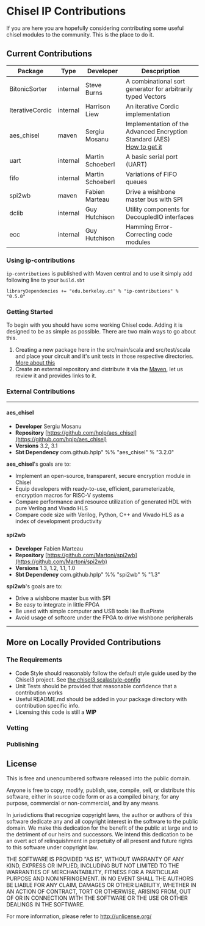 Chisel IP Contributions
=======================

If you are here you are hopefully considering contributing some useful chisel modules to
the community. This is the place to do it.

## Current Contributions

| Package | Type | Developer | Descpription |
| --- | --- | --- | --- |
| BitonicSorter   | internal |  Steve Burns  | A combinational sort generator for arbitrarily typed Vectors |
| IterativeCordic   | internal |  Harrison Liew  | An iterative Cordic implementation |
| aes_chisel   | maven | Sergiu Mosanu | Implementation of the Advanced Encryption Standard (AES)<br> [How to get it](#aes_chisel)  |
| uart | internal | Martin Schoeberl | A basic serial port (UART) |
| fifo | internal | Martin Schoeberl | Variations of FIFO queues |
| spi2wb | maven | Fabien Marteau | Drive a wishbone master bus with SPI |
| dclib | internal | Guy Hutchison | Utility components for DecoupledIO interfaces |
| ecc | internal | Guy Hutchison | Hamming Error-Correcting code modules |

### Using ip-contributions

```ip-contributions``` is published with Maven central and to use it simply add following
line to your ```build.sbt```

```
libraryDependencies += "edu.berkeley.cs" % "ip-contributions" % "0.5.0"

```

### Getting Started

To begin with you should have some working Chisel code.
Adding it is designed to be as simple as possible.
There are two main ways to go about this.
1. Creating a new package here in the src/main/scala and src/test/scala and place your circuit and it's unit tests in those respective directories. [More about this](more-on-locally-provided-contributions)
1. Create an external repository and distribute it via the [Maven](https://maven.apache.org/), let us review it and provides links to it.

### External Contributions

---

#### aes_chisel
- **Developer** Sergiu Mosanu
- **Repository** [https://github.com/hplp/aes_chisel](https://github.com/hplp/aes_chisel)
- **Versions** 3.2, 3.1
- **Sbt Dependency** com.github.hplp" %% "aes_chisel" % "3.2.0"

**aes_chisel**'s goals are to:
* Implement an open-source, transparent, secure encryption module in Chisel
* Equip developers with ready-to-use, efficient, parameterizable, encryption macros for RISC-V systems
* Compare performance and resource utilization of generated HDL with pure Verilog and Vivado HLS
* Compare code size with Verilog, Python, C++ and Vivado HLS as a index of development productivity

#### spi2wb
- **Developer** Fabien Marteau
- **Repository** [https://github.com/Martoni/spi2wb](https://github.com/Martoni/spi2wb)
- **Versions** 1.3, 1.2, 1.1, 1.0
- **Sbt Dependency** com.github.hplp" %% "spi2wb" % "1.3"

**spi2wb**'s goals are to:
* Drive a wishbone master bus with SPI
* Be easy to integrate in little FPGA
* Be used with simple computer and USB tools like BusPirate
* Avoid usage of softcore under the FPGA to drive wishbone peripherals

---

## More on Locally Provided Contributions
### The Requirements

- Code Style should reasonably follow the default style guide used by the Chisel3 project. See [the chisel3 scalastyle-config](https://github.com/freechipsproject/chisel3/blob/master/scalastyle-config.xml)
- Unit Tests should be provided that reasonable confidence that a contribution works
- Useful README.md should be added in your package directory with contribution specific info.
- Licensing this code is still a  **WIP**

### Vetting

### Publishing

## License
This is free and unencumbered software released into the public domain.

Anyone is free to copy, modify, publish, use, compile, sell, or
distribute this software, either in source code form or as a compiled
binary, for any purpose, commercial or non-commercial, and by any
means.

In jurisdictions that recognize copyright laws, the author or authors
of this software dedicate any and all copyright interest in the
software to the public domain. We make this dedication for the benefit
of the public at large and to the detriment of our heirs and
successors. We intend this dedication to be an overt act of
relinquishment in perpetuity of all present and future rights to this
software under copyright law.

THE SOFTWARE IS PROVIDED "AS IS", WITHOUT WARRANTY OF ANY KIND,
EXPRESS OR IMPLIED, INCLUDING BUT NOT LIMITED TO THE WARRANTIES OF
MERCHANTABILITY, FITNESS FOR A PARTICULAR PURPOSE AND NONINFRINGEMENT.
IN NO EVENT SHALL THE AUTHORS BE LIABLE FOR ANY CLAIM, DAMAGES OR
OTHER LIABILITY, WHETHER IN AN ACTION OF CONTRACT, TORT OR OTHERWISE,
ARISING FROM, OUT OF OR IN CONNECTION WITH THE SOFTWARE OR THE USE OR
OTHER DEALINGS IN THE SOFTWARE.

For more information, please refer to <http://unlicense.org/>
